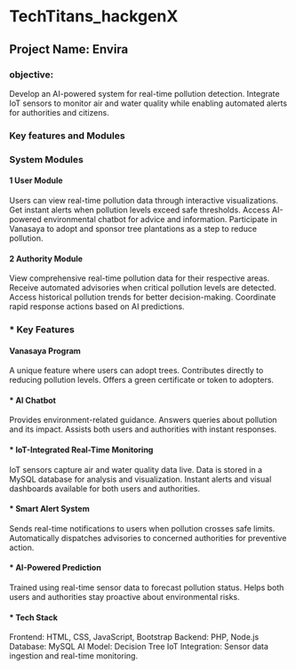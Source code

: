 # TechTitans_hackgenX

## Project Name: Envira 
### objective:
Develop an AI-powered system for real-time pollution detection. Integrate IoT sensors to monitor air and water quality while enabling automated alerts for authorities and citizens.

### Key features and Modules

### System Modules

#### 1️ User Module
Users can view real-time pollution data through interactive visualizations.
Get instant alerts when pollution levels exceed safe thresholds.
Access AI-powered environmental chatbot for advice and information.
Participate in Vanasaya to adopt and sponsor tree plantations as a step to reduce pollution.

#### 2️ Authority Module
View comprehensive real-time pollution data for their respective areas.
Receive automated advisories when critical pollution levels are detected.
Access historical pollution trends for better decision-making.
Coordinate rapid response actions based on AI predictions.

### * Key Features
#### Vanasaya Program
A unique feature where users can adopt trees.
Contributes directly to reducing pollution levels.
Offers a green certificate or token to adopters.

#### * AI Chatbot
Provides environment-related guidance.
Answers queries about pollution and its impact.
Assists both users and authorities with instant responses.

#### * IoT-Integrated Real-Time Monitoring
IoT sensors capture air and water quality data live.
Data is stored in a MySQL database for analysis and visualization.
Instant alerts and visual dashboards available for both users and authorities.

#### * Smart Alert System
Sends real-time notifications to users when pollution crosses safe limits.
Automatically dispatches advisories to concerned authorities for preventive action.

#### * AI-Powered Prediction
Trained using real-time sensor data to forecast pollution status.
Helps both users and authorities stay proactive about environmental risks.

#### * Tech Stack
Frontend: HTML, CSS, JavaScript, Bootstrap
Backend: PHP, Node.js
Database: MySQL
AI Model: Decision Tree 
IoT Integration: Sensor data ingestion and real-time monitoring.



